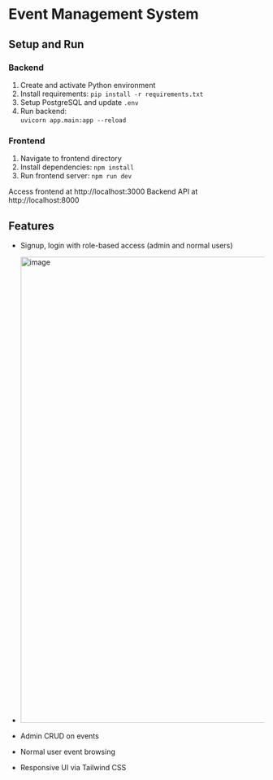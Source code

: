 # Event Management System

## Setup and Run

### Backend

1. Create and activate Python environment
2. Install requirements: `pip install -r requirements.txt`
3. Setup PostgreSQL and update `.env`
4. Run backend:  
   `uvicorn app.main:app --reload`

### Frontend

1. Navigate to frontend directory
2. Install dependencies: `npm install`
3. Run frontend server: `npm run dev`

Access frontend at http://localhost:3000
Backend API at http://localhost:8000

## Features

- Signup, login with role-based access (admin and normal users)

- <img width="670" height="916" alt="image" src="https://github.com/user-attachments/assets/54710e81-95a7-430f-a728-279bfa122aa4" />

- Admin CRUD on events
- Normal user event browsing
- Responsive UI via Tailwind CSS
